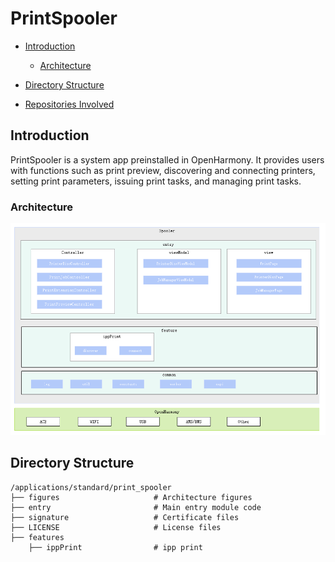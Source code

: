 # PrintSpooler<a name="EN-US_TOPIC_0000001103330836"></a>

-   [Introduction](#section11660541593)
    -   [Architecture](#section125101832114213)

-   [Directory Structure](#section161941989596)
-   [Repositories Involved](#section1371113476307)

## Introduction<a name="section11660541593"></a>

PrintSpooler is a system app preinstalled in OpenHarmony. It provides users with functions such as print preview, discovering and connecting printers, setting print parameters, issuing print tasks, and managing print tasks.

### Architecture<a name="section125101832114213"></a>

![](figures/spooler_01.png)

## Directory Structure<a name="section161941989596"></a>

```
/applications/standard/print_spooler
├── figures                     # Architecture figures
├── entry                       # Main entry module code
├── signature                   # Certificate files
├── LICENSE                     # License files
├── features
    ├── ippPrint                # ipp print
```



